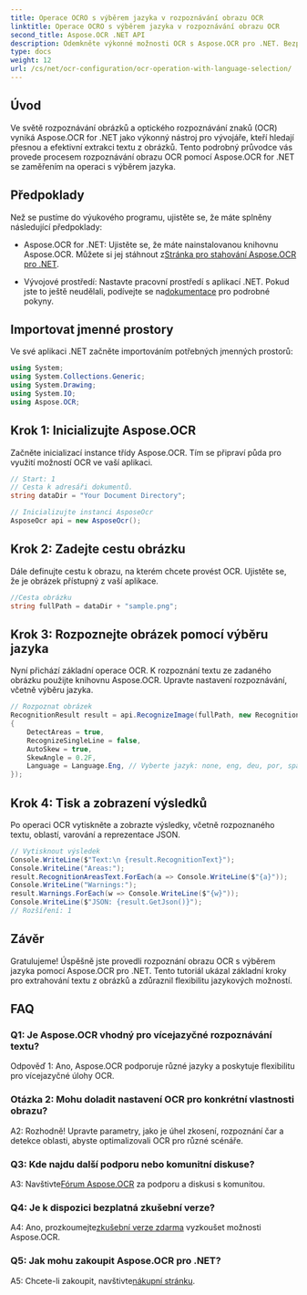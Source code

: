 ```yaml
---
title: Operace OCRO s výběrem jazyka v rozpoznávání obrazu OCR
linktitle: Operace OCRO s výběrem jazyka v rozpoznávání obrazu OCR
second_title: Aspose.OCR .NET API
description: Odemkněte výkonné možnosti OCR s Aspose.OCR pro .NET. Bezproblémově extrahujte text z obrázků.
type: docs
weight: 12
url: /cs/net/ocr-configuration/ocr-operation-with-language-selection/
---
```

## Úvod

Ve světě rozpoznávání obrázků a optického rozpoznávání znaků (OCR) vyniká Aspose.OCR for .NET jako výkonný nástroj pro vývojáře, kteří hledají přesnou a efektivní extrakci textu z obrázků. Tento podrobný průvodce vás provede procesem rozpoznávání obrazu OCR pomocí Aspose.OCR for .NET se zaměřením na operaci s výběrem jazyka.

## Předpoklady

Než se pustíme do výukového programu, ujistěte se, že máte splněny následující předpoklady:

-  Aspose.OCR for .NET: Ujistěte se, že máte nainstalovanou knihovnu Aspose.OCR. Můžete si jej stáhnout z[Stránka pro stahování Aspose.OCR pro .NET](https://releases.aspose.com/ocr/net/).

- Vývojové prostředí: Nastavte pracovní prostředí s aplikací .NET. Pokud jste to ještě neudělali, podívejte se na[dokumentace](https://reference.aspose.com/ocr/net/) pro podrobné pokyny.

## Importovat jmenné prostory

Ve své aplikaci .NET začněte importováním potřebných jmenných prostorů:

```csharp
using System;
using System.Collections.Generic;
using System.Drawing;
using System.IO;
using Aspose.OCR;
```

## Krok 1: Inicializujte Aspose.OCR

Začněte inicializací instance třídy Aspose.OCR. Tím se připraví půda pro využití možností OCR ve vaší aplikaci.

```csharp
// Start: 1
// Cesta k adresáři dokumentů.
string dataDir = "Your Document Directory";

// Inicializujte instanci AsposeOcr
AsposeOcr api = new AsposeOcr();
```

## Krok 2: Zadejte cestu obrázku

Dále definujte cestu k obrazu, na kterém chcete provést OCR. Ujistěte se, že je obrázek přístupný z vaší aplikace.

```csharp
//Cesta obrázku
string fullPath = dataDir + "sample.png";
```

## Krok 3: Rozpoznejte obrázek pomocí výběru jazyka

Nyní přichází základní operace OCR. K rozpoznání textu ze zadaného obrázku použijte knihovnu Aspose.OCR. Upravte nastavení rozpoznávání, včetně výběru jazyka.

```csharp
// Rozpoznat obrázek
RecognitionResult result = api.RecognizeImage(fullPath, new RecognitionSettings
{
    DetectAreas = true,
    RecognizeSingleLine = false,
    AutoSkew = true,
    SkewAngle = 0.2F,
    Language = Language.Eng, // Vyberte jazyk: none, eng, deu, por, spa, fra, ita, cze, dan, dum, est, fin, lav, lit, nor, pol, rum, srp_hrv, slk, slv, swe, chi
});
```

## Krok 4: Tisk a zobrazení výsledků

Po operaci OCR vytiskněte a zobrazte výsledky, včetně rozpoznaného textu, oblastí, varování a reprezentace JSON.

```csharp
// Vytisknout výsledek
Console.WriteLine($"Text:\n {result.RecognitionText}");
Console.WriteLine("Areas:");
result.RecognitionAreasText.ForEach(a => Console.WriteLine($"{a}"));
Console.WriteLine("Warnings:");
result.Warnings.ForEach(w => Console.WriteLine($"{w}"));
Console.WriteLine($"JSON: {result.GetJson()}");
// Rozšíření: 1
```

## Závěr

Gratulujeme! Úspěšně jste provedli rozpoznání obrazu OCR s výběrem jazyka pomocí Aspose.OCR pro .NET. Tento tutoriál ukázal základní kroky pro extrahování textu z obrázků a zdůraznil flexibilitu jazykových možností.

## FAQ

### Q1: Je Aspose.OCR vhodný pro vícejazyčné rozpoznávání textu?

Odpověď 1: Ano, Aspose.OCR podporuje různé jazyky a poskytuje flexibilitu pro vícejazyčné úlohy OCR.

### Otázka 2: Mohu doladit nastavení OCR pro konkrétní vlastnosti obrazu?

A2: Rozhodně! Upravte parametry, jako je úhel zkosení, rozpoznání čar a detekce oblasti, abyste optimalizovali OCR pro různé scénáře.

### Q3: Kde najdu další podporu nebo komunitní diskuse?

 A3: Navštivte[Fórum Aspose.OCR](https://forum.aspose.com/c/ocr/16) za podporu a diskusi s komunitou.

### Q4: Je k dispozici bezplatná zkušební verze?

 A4: Ano, prozkoumejte[zkušební verze zdarma](https://releases.aspose.com/) vyzkoušet možnosti Aspose.OCR.

### Q5: Jak mohu zakoupit Aspose.OCR pro .NET?

 A5: Chcete-li zakoupit, navštivte[nákupní stránku](https://purchase.aspose.com/buy).
